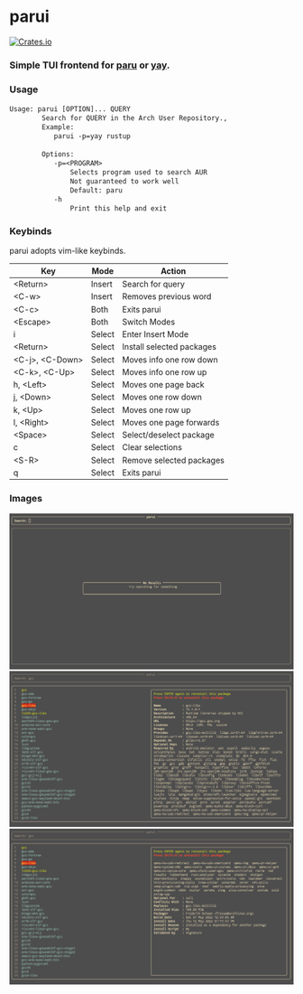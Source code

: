 # parui
[![Crates.io](https://img.shields.io/crates/v/parui)](https://crates.io/crates/parui)

### Simple TUI frontend for [paru](https://github.com/morganamilo/paru) or [yay](https://github.com/Jguer/yay).

### Usage

```
Usage: parui [OPTION]... QUERY
        Search for QUERY in the Arch User Repository.,
        Example:
           parui -p=yay rustup

        Options:
           -p=<PROGRAM>
               Selects program used to search AUR
               Not guaranteed to work well
               Default: paru
           -h
               Print this help and exit
```

### Keybinds

parui adopts vim-like keybinds.

| Key                 | Mode   | Action                    |
|---------------------|--------|---------------------------|
| \<Return\>          | Insert | Search for query          |
| \<C-w\>             | Insert | Removes previous word     |
| \<C-c\>             | Both   | Exits parui               |
| \<Escape\>          | Both   | Switch Modes              |
| i                   | Select | Enter Insert Mode         |
| \<Return\>          | Select | Install selected packages |
| \<C-j\>, \<C-Down\> | Select | Moves info one row down   |
| \<C-k\>, \<C-Up\>   | Select | Moves info one row up     |
| h, \<Left\>         | Select | Moves one page back       |
| j, \<Down\>         | Select | Moves one row down        |
| k, \<Up\>           | Select | Moves one row up          |
| l, \<Right\>        | Select | Moves one page forwards   |
| \<Space\>           | Select | Select/deselect package   |
| c                   | Select | Clear selections          |
| \<S-R\>             | Select | Remove selected packages  |
| q                   | Select | Exits parui               |

### Images
![Start Screen](images/start.png)
![Info](images/info.png)
![Info Scrolling](images/info_scrolling.png)


